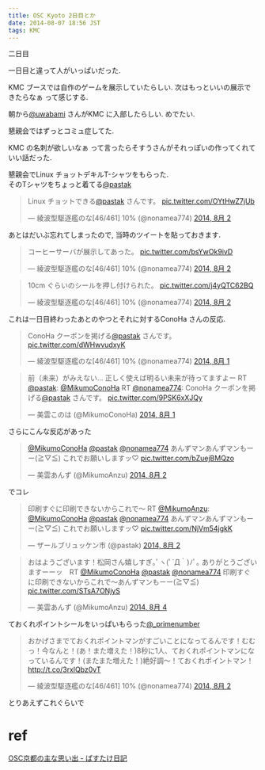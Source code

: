 ```yaml
---
title: OSC Kyoto 2日目とか
date: 2014-08-07 18:56 JST
tags: KMC
---
```


二日目

一日目と違って人がいっぱいだった.

KMC ブースでは自作のゲームを展示していたらしい. 次はもっといいの展示できたらなぁ って感じする.

朝から<a href="https://twitter.com/uwabami">@uwabami</a> さんがKMC に入部したらしい. めでたい.

懇親会ではずっとコミュ症してた.

KMC の名刺が欲しいなぁ って言ったらそすうさんがそれっぽいの作ってくれていい話だった.

懇親会でLinux チョットデキルT-シャツをもらった.<br />
そのTシャツをちょっと着てる<a href="https://twitter.com/pastak">@pastak</a>

<blockquote class="twitter-tweet" lang="ja"><p>Linux チョットできる<a href="https://twitter.com/pastak">@pastak</a> さんです。 <a href="http://t.co/OYtHwZ7jUb">pic.twitter.com/OYtHwZ7jUb</a></p>&mdash; 綾波型駆逐艦のな[46/461] 10% (@nonamea774) <a href="https://twitter.com/nonamea774/statuses/495509736851132416">2014, 8月 2</a></blockquote>
<script async src="//platform.twitter.com/widgets.js" charset="utf-8"></script>

あとはだいぶ忘れてしまったので, 当時のツイートを貼っておきます.

<blockquote class="twitter-tweet" lang="ja"><p>コーヒーサーバが展示してあった。 <a href="http://t.co/bsYwOk9ivD">pic.twitter.com/bsYwOk9ivD</a></p>&mdash; 綾波型駆逐艦のな[46/461] 10% (@nonamea774) <a href="https://twitter.com/nonamea774/statuses/495445473784635394">2014, 8月 2</a></blockquote>

<blockquote class="twitter-tweet" lang="ja"><p>10cm ぐらいのシールを押し付けられた。 <a href="http://t.co/j4yQTC62BQ">pic.twitter.com/j4yQTC62BQ</a></p>&mdash; 綾波型駆逐艦のな[46/461] 10% (@nonamea774) <a href="https://twitter.com/nonamea774/statuses/495454228844797952">2014, 8月 2</a></blockquote>

これは一日目終わったあとのやつとそれに対するConoHa さんの反応.

<blockquote class="twitter-tweet" lang="ja"><p>ConoHa クーポンを掲げる<a href="https://twitter.com/pastak">@pastak</a> さんです。 <a href="http://t.co/dWHwvudxyK">pic.twitter.com/dWHwvudxyK</a></p>&mdash; 綾波型駆逐艦のな[46/461] 10% (@nonamea774) <a href="https://twitter.com/nonamea774/statuses/495145816294576129">2014, 8月 1</a></blockquote>
<blockquote class="twitter-tweet" data-cards="hidden" lang="ja"><p>前（未来）がみえない… 正しく使えば明るい未来が待ってますよー RT <a href="https://twitter.com/pastak">@pastak</a>: <a href="https://twitter.com/MikumoConoHa">@MikumoConoHa</a> RT <a href="https://twitter.com/nonamea774">@nonamea774</a>: ConoHa クーポンを掲げる<a href="https://twitter.com/pastak">@pastak</a> さんです。 <a href="http://t.co/9PSK6xXJQy">pic.twitter.com/9PSK6xXJQy</a></p>&mdash; 美雲このは (@MikumoConoHa) <a href="https://twitter.com/MikumoConoHa/statuses/495155295190908928">2014, 8月 1</a></blockquote>

さらにこんな反応があった

<blockquote class="twitter-tweet" lang="ja"><p><a href="https://twitter.com/MikumoConoHa">@MikumoConoHa</a> <a href="https://twitter.com/pastak">@pastak</a> <a href="https://twitter.com/nonamea774">@nonamea774</a> あんずマンあんずマンもーー(≧▽≦) これでお願いしますッ♡ <a href="http://t.co/bZuejBMQzo">pic.twitter.com/bZuejBMQzo</a></p>&mdash; 美雲あんず (@MikumoAnzu) <a href="https://twitter.com/MikumoAnzu/statuses/495467128376418305">2014, 8月 2</a></blockquote>

でコレ

<blockquote class="twitter-tweet" lang="ja"><p>印刷すぐに印刷できないからこれで～ RT <a href="https://twitter.com/MikumoAnzu">@MikumoAnzu</a>: <a href="https://twitter.com/MikumoConoHa">@MikumoConoHa</a> <a href="https://twitter.com/pastak">@pastak</a> <a href="https://twitter.com/nonamea774">@nonamea774</a> あんずマンあんずマンもーー(≧▽≦) これでお願いしますッ♡ <a href="http://t.co/NjVm54jgkK">pic.twitter.com/NjVm54jgkK</a></p>&mdash; ザールブリュッケン市 (@pastak) <a href="https://twitter.com/pastak/statuses/495517554190721025">2014, 8月 2</a></blockquote>
<blockquote class="twitter-tweet" data-cards="hidden" lang="ja"><p>おはようございます！松岡さん嬉しすぎ｡ﾟヽ(ﾟ´Д｀)ﾉﾟ｡ ありがとうございますーーッ　RT <a href="https://twitter.com/MikumoConoHa">@MikumoConoHa</a> <a href="https://twitter.com/pastak">@pastak</a> <a href="https://twitter.com/nonamea774">@nonamea774</a> 印刷すぐに印刷できないからこれで～あんずマンもーー(≧▽≦) <a href="http://t.co/STsA7ONjyS">pic.twitter.com/STsA7ONjyS</a></p>&mdash; 美雲あんず (@MikumoAnzu) <a href="https://twitter.com/MikumoAnzu/statuses/496101480219176961">2014, 8月 4</a></blockquote>


ておくれポイントシールをいっぱいもらった<a href="https://twitter.com/_primenumber">@_primenumber</a>

<blockquote class="twitter-tweet" lang="ja"><p>おかげさまでておくれポイントマンがすごいことになってるんです！むむっ！今なんと！(あ！また増えた！)8秒に1人、ておくれポイントマンになっているんです！(またまた増えた！)絶好調〜！ておくれポイントマン！ <a href="http://t.co/3rxlQbz0vT">http://t.co/3rxlQbz0vT</a></p>&mdash; 綾波型駆逐艦のな[46/461] 10% (@nonamea774) <a href="https://twitter.com/nonamea774/statuses/495551887580483584">2014, 8月 2</a></blockquote>

とりあえずこれぐらいで

# ref
<a href="http://pastak-diary.hatenadiary.com/entry/2014/08/02/235721">OSC京都の主な思い出 - ぱすたけ日記</a>
